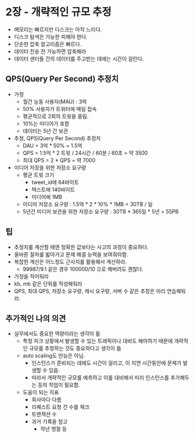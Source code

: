 # 2장 - 개략적인 규모 추정
- 메모리는 빠르지만 디스크는 아직 느리다.
- 디스크 탐색은 가능한 피해야 한다.
- 단순한 압축 알고리즘은 빠르다.
- 데이터 전송 전 가능하면 압축해라
- 데이터 센터들 간의 데이터를 주고받는 데에는 시간이 걸린다.

## QPS(Query Per Second) 추정치
- 가정
    - 월간 능동 사용자(MAU) : 3억
    - 50% 사용자가 트위터에 매일 접속
    - 평균적으로 2회의 트윗을 올림.
    - 10%는 미디어가 포함
    - 데이터는 5년 간 보관
- 추정, QPS(Query Per Second) 추정치
    - DAU = 3억 * 50% = 1.5억
    - QPS = 1.5억 * 2 트윗 / 24시간 / 60분 / 60초 = 약 3500
    - 최대 QPS = 2 * QPS =  약 7000
- 미디어 저장을 위한 저장소 요구량
    - 평균 트윗 크기
        - tweet_id에 64바이트
        - 텍스트에 140바이트
        - 미디어에 1MB
    - 미디어 저장소 요구량 : 1.5억 * 2 * 10% * 1MB = 30TB / 일
    - 5년간 미디어 보관을 위한 저장소 요구량 : 30TB * 365일 * 5년 = 55PB

## 팁
- 추정치를 계산할 때엔 정확한 값보다는 사고의 과정이 중요하다.
- 올바른 절차를 밟아가고 문제 해결 능력을 보여줘야함.
- 복잡한 계산은 어느정도 근사치를 활용해서 계산하라.
    - 99987/9.1 같은 경우 100000/10 으로 해버려도 괜찮다.
- 가정을 적어둬라
- kb, mb 같은 단위를 작성해둬라
- QPS, 최대 QPS, 저장소 요구량, 캐시 요구량, 서버 수 같은 추정은 미리 연습해둬라.

## 추가적인 나의 의견
- 실무에서도 중요한 역량이라는 생각이 듦
  - 특정 피크 상황에서 발생할 수 있는 트래픽이나 대비도 해야하기 때문에 개략적인 규모를 추정하는 것도 중요하다고 생각이 듦
  - auto scaling도 만능은 아님.
    - 인스턴스가 준비되는 데에도 시간이 걸리고, 이 지연 시간동안에 문제가 발생할 수 있음.
    - 따라서 개략적인 규모를 예측하고 이를 대비해서 미리 인스턴스를 추가해두는 등의 작업이 필요함.
  - 도움이 되는 지표
    - 회사마다 다름
    - 리퀘스트 요청 건 수를 체크
    - 트랜잭션 수
    - 과거 기록을 참고
      - 작년 명절 등